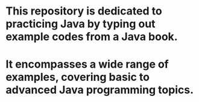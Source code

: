 # This repository is dedicated to practicing Java by typing out example codes from a Java book. 
# It encompasses a wide range of examples, covering basic to advanced Java programming topics. 



